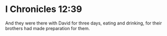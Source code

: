 # I Chronicles 12:39

And they were there with David for three days, eating and drinking, for their brothers had made preparation for them.
